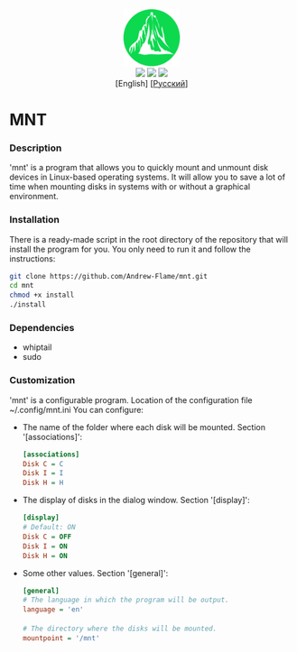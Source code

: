 <div align=center style='text-align: center'>
    <img src='/images/logo.svg' width=20%/><br>
    <img src='https://img.shields.io/github/repo-size/Andrew-Flame/mnt?style=for-the-badge'/>
    <img src='https://img.shields.io/github/v/release/Andrew-Flame/mnt?style=for-the-badge'/>
    <img src='https://img.shields.io/github/license/Andrew-Flame/mnt?color=%230CD94E&style=for-the-badge'/><br>
    [English]
    [<a href='/docs/README-RU.MD'>Русский</a>]
</div>

# MNT
### Description
'mnt' is a program that allows you to quickly mount and unmount disk devices in Linux-based operating systems. It will allow you to save a lot of time when mounting disks in systems with or without a graphical environment.

### Installation
There is a ready-made script in the root directory of the repository that will install the program for you. You only need to run it and follow the instructions:
```BASH
git clone https://github.com/Andrew-Flame/mnt.git
cd mnt
chmod +x install
./install
```

### Dependencies
- whiptail
- sudo

### Customization
'mnt' is a configurable program. Location of the configuration file ~/.config/mnt.ini
You can configure:
- The name of the folder where each disk will be mounted. Section '[associations]':
  ```INI
  [associations]
  Disk C = C
  Disk I = I
  Disk H = H
  ```
- The display of disks in the dialog window. Section '[display]':
  ```INI
  [display]
  # Default: ON
  Disk C = OFF
  Disk I = ON
  Disk H = ON
  ```
- Some other values. Section '[general]':
  ```INI
  [general]
  # The language in which the program will be output.
  language = 'en'

  # The directory where the disks will be mounted.
  mountpoint = '/mnt'
  ```